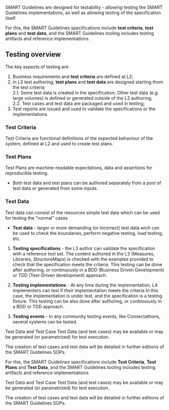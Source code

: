 SMART Guidelines are designed for testability - allowing testing the SMART Guidelines implementations, as well as allowing testing of the specification itself.

For this, the SMART Guidelines specifications include **test criteria**, **test plans** and **test data**, and the SMART Guidelines tooling includes testing artifacts and reference implementations.  


## Testing overview

The key aspects of testing are:

1. Business requirements and **test criteria** are defined at L2;   
2. in L3 test authoring, **test plans** and **test data** are designed starting thom the test criteria;   
2.1. Some test data is created in the specification; Other test data (e.g. large volumes) is defined or generated outside of the L3 authoring;  
2.2. Test cases and test data are packaged and used in testing;   
3. Test reports are issued and used to validate the specifications or the implementations



### Test Criteria
Test Criteria are functional definitions of the expected behaviour of the system, defined at L2 and used to create test plans.


### Test Plans
Test Plans are machine-readable expectations, data and assertions for reproducible testing.
  * Both test data and test plans can be authored separately from a pool of test data or generated from some inputs.  


### Test Data

Test data can consist of the resources simple test data which can be used for testing the "normal" cases

* **Test data** - larger or more demanding (or incorrect) test data wich can be used to check the boundaries, perform negative testing, load testing, etc.  






1. **Testing specifications** - the L3 author can validate the specification with a reference tool set. The content authored in the L3 (Measures, Libraries, StructureMaps) is checked with the examples provided to check that the specification meets the criteria. This testing can be done after authoring, or continuously in a BDD (Business Driven Development) or TDD (Test-Driven development) approach.


2. **Testing implementations** - At any time during the implementation, L4 implementers can test if their implementation meets the criteria
In this case, the implementation is under test, and the specification is a testing fixture.
This testing can be also done after authoring, or continuously in a BDD or TDD approach.


3. **Testing events** - In any community testing events, like Connectathons, several systems can be tested.  






<div class="info-box may">
  <span class="info-title">Test Data and Test Case</span>
   Test Data (and test cases) may be available or may be generated (or parametrized) for test execution. 
</div>

The creation of test cases and test data will be detailed in further editions of the SMART Guidelines SOPs.












For this, the SMART Guidelines specifications include **Test Criteria**, **Test Plans** and **Test Data**, and the SMART Guidelines tooling includes testing artifacts and reference implementations.




<div class="info-box may">
  <span class="info-title">Test Data and Test Case</span>
   Test Data (and test cases) may be available or may be generated (or parametrized) for test execution. 
</div>

The creation of test cases and test data will be detailed in further editions of the SMART Guidelines SOPs.




